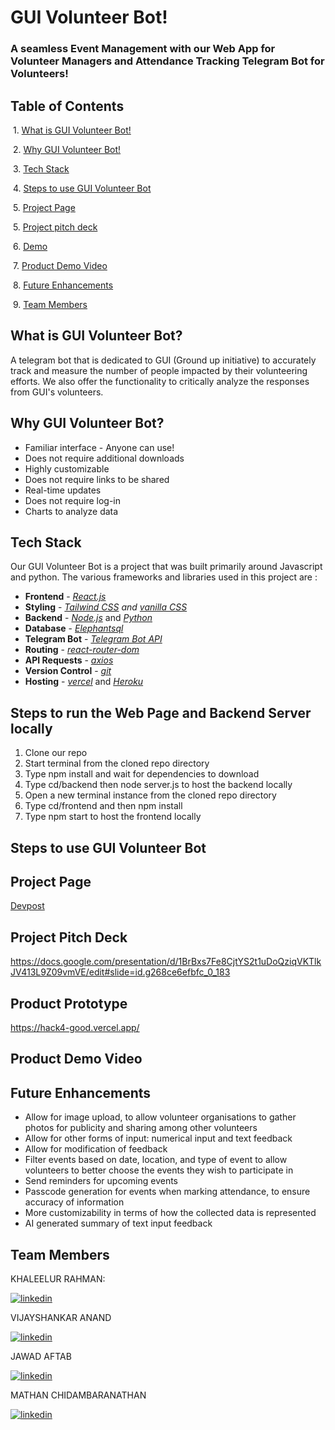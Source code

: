 
# GUI Volunteer Bot!

### A seamless Event Management with our Web App for Volunteer Managers and Attendance Tracking Telegram Bot for Volunteers!

## Table of Contents
&nbsp;1. [What is GUI Volunteer Bot!](#what-is-gui-volunteer-bot)

&nbsp;2. [Why GUI Volunteer Bot!](#why-gui-volunteer-bot)

&nbsp;3. [Tech Stack](#tech-stack)

&nbsp;4. [Steps to use GUI Volunteer Bot](#steps-to-use-gui-volunteer-bot)

&nbsp;5. [Project Page](#project-page)

&nbsp;5. [Project pitch deck](#project-pitch-deck)

&nbsp;6. [Demo](#demo)

&nbsp;7. [Product Demo Video](#product-demo-video)

&nbsp;8. [Future Enhancements](#future-enhancements)

&nbsp;9. [Team Members](#team-members)

## What is GUI Volunteer Bot?
A telegram bot that is dedicated to GUI (Ground up initiative) to  accurately track and measure the number of people impacted by their volunteering efforts. We also offer the functionality to critically analyze the responses from GUI's volunteers.


## Why GUI Volunteer Bot? 

-  Familiar interface - Anyone can use!
-  Does not require additional downloads
-  Highly customizable
-  Does not require links to be shared
-  Real-time updates
-  Does not require log-in
-  Charts to analyze data


## Tech Stack

Our GUI Volunteer Bot is a project that was built primarily around Javascript and python. The various frameworks and libraries used in this project are : 

- **Frontend** - *[React.js](https://legacy.reactjs.org/docs/getting-started.html)*
- **Styling** - *[Tailwind CSS](https://tailwindcss.com/resources) and [vanilla CSS](https://developer.mozilla.org/en-US/docs/Web/CSS)*
- **Backend** - *[Node.js](https://nodejs.org/it/docs)* and *[Python](https://docs.python.org/3/)*
- **Database** - *[Elephantsql](https://www.elephantsql.com/)*
- **Telegram Bot** - *[Telegram Bot API](https://core.telegram.org/bots/api)*
- **Routing** - *[react-router-dom](https://reactrouter.com/en/main)*
- **API Requests** - *[axios](https://axios-http.com/docs/intro)*
- **Version Control** - *[git](https://git-scm.com/doc)*
- **Hosting** - *[vercel](https://vercel.com/docs)* and *[Heroku](https://devcenter.heroku.com/categories/reference)*

## Steps to run the Web Page and Backend Server locally

1. Clone our repo
2. Start terminal from the cloned repo directory
3. Type npm install and wait for dependencies to download
4. Type cd/backend then node server.js to host the backend locally
5. Open a new terminal instance from the cloned repo directory
6. Type cd/frontend and then npm install
7. Type npm start to host the frontend locally

## Steps to use GUI Volunteer Bot

## Project Page
[Devpost](https://devpost.com/software/gui-volunteer-bot)

## Project Pitch Deck

https://docs.google.com/presentation/d/1BrBxs7Fe8CjtYS2t1uDoQziqVKTlkJV413L9Z09vmVE/edit#slide=id.g268ce6efbfc_0_183

## Product Prototype

https://hack4-good.vercel.app/

## Product Demo Video


## Future Enhancements

-  Allow for image upload, to allow volunteer organisations to gather photos for publicity and sharing among other volunteers
-  Allow for other forms of input: numerical input and text feedback
-  Allow for modification of feedback
-  Filter events based on date, location, and type of event to allow volunteers to better choose the events they wish to participate in
-  Send reminders for upcoming events
-  Passcode generation for events when marking attendance, to ensure accuracy of information
-  More customizability in terms of how the collected data is represented
-  AI generated summary of text input feedback


## Team Members

KHALEELUR RAHMAN:

[![linkedin](https://img.shields.io/badge/LinkedIn-0077B5?style=for-the-badge&logo=linkedin&logoColor=white)](https://www.linkedin.com/in/khaleelur-rahman-a79284262/)

VIJAYSHANKAR ANAND

[![linkedin](https://img.shields.io/badge/LinkedIn-0077B5?style=for-the-badge&logo=linkedin&logoColor=white)](https://www.linkedin.com/in/shankar-anand-417467215/)

JAWAD AFTAB

[![linkedin](https://img.shields.io/badge/LinkedIn-0077B5?style=for-the-badge&logo=linkedin&logoColor=white)](https://www.linkedin.com/in/jawad-a-1786b9111/)


MATHAN CHIDAMBARANATHAN

[![linkedin](https://img.shields.io/badge/LinkedIn-0077B5?style=for-the-badge&logo=linkedin&logoColor=white)](https://www.linkedin.com/in/mathan-chidambaranathan/)
